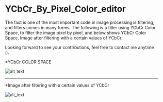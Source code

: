 # YCbCr_By_Pixel_Color_editor

The fact is one of the most important code in image processing is filtering, and filters comes in many forms.
The following is a filter using YCbCr Color Space, to filter the image pixel by pixel, and below shows YCbCr Color Space, Image after filtering with a certain values of YCbCr.

Looking forward to see your contributions, feel free to contact me anytime :).

*YCbCr COLOR SPACE

![alt_text](https://image.ibb.co/cXOSkF/YCbCr.png)
_____________________________
*Image after filtering with a certain values of YCbCr

![alt_text](https://github.com/TarekAlbawab/YCbCr_Filter_by_Pixel/blob/master/YCbCr_By_Pixel_Color_Detector/YCbCr.PNG)
